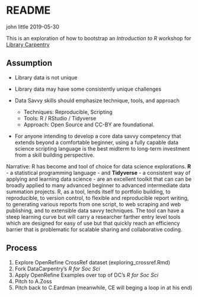 README
================
john little
2019-05-30

<!-- .md file is auto generate from the .Rmd file.  Do note edit the .md file.  Do edit and knit the .Rmd file -->

This is an exploration of how to bootstrap an *Introduction to R*
workshop for [Library Carpentry](https://librarycarpentry.org/)

## Assumption

  - Library data is not unique

  - Library data may have some consistently unique challenges

  - Data Savvy skills should emphasize technique, tools, and approach
    
      - Techniques: Reproducible, Scripting
      - Tools: R / RStudio / Tidyverse
      - Approach: Open Source and CC-BY are foundational.

  - For anyone intending to develop a core data savvy competency that
    extends beyond a comfortable beginner, using a fully capable data
    science scripting language is the best midterm to long-term
    investment from a skill building perspective.

Narrative: R has become and tool of choice for data science
explorations. **R** - a statistical programming language - and
**Tidyverse** - a consistent way of applying and learning data science -
are an excellent toolkit that can can be broadly applied to many
advanced beginner to advanced intermediate data summation projects. R,
as a tool, lends itself to portfolio building, to reproducible, to
version control, to flexible and reproducible report writing, to
generating various reports from one script, to web scraping and web
publishing, and to extensible data savvy techniques. The tool can have a
steep learning curve but will carry a researcher farther entry level
tools which are designed for easy of use but that quickly reach an
efficiency barrier that is problematic for scalable sharing and
collaborative coding.

## Process

1.  Explore OpenRefine CrossRef dataset (exploring\_crossref.Rmd)
2.  Fork DataCarpentry’s *R for Soc Sci*
3.  Apply OpenRefine Examples over top of DC’s *R for Soc Sci*
4.  Pitch to A.Zoss
5.  Pitch back to C.Eardman (meanwhile, CE will beging a loop in at his
    end)
